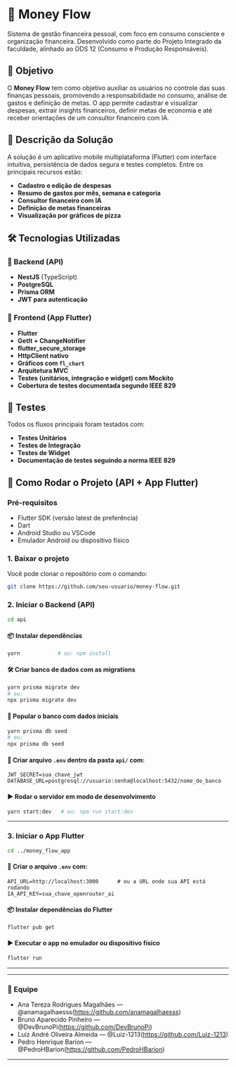 # 💸 Money Flow

Sistema de gestão financeira pessoal, com foco em consumo consciente e organização financeira. Desenvolvido como parte do Projeto Integrado da faculdade, alinhado ao ODS 12 (Consumo e Produção Responsáveis).

## 🎯 Objetivo

O **Money Flow** tem como objetivo auxiliar os usuários no controle das suas finanças pessoais, promovendo a responsabilidade no consumo, análise de gastos e definição de metas. O app permite cadastrar e visualizar despesas, extrair insights financeiros, definir metas de economia e até receber orientações de um consultor financeiro com IA.

## 🧩 Descrição da Solução

A solução é um aplicativo mobile multiplataforma (Flutter) com interface intuitiva, persistência de dados segura e testes completos. Entre os principais recursos estão:

- **Cadastro e edição de despesas**
- **Resumo de gastos por mês, semana e categoria**
- **Consultor financeiro com IA**
- **Definição de metas financeiras**
- **Visualização por gráficos de pizza**

## 🛠️ Tecnologias Utilizadas

### 🧱 Backend (API)
- **NestJS** (TypeScript)
- **PostgreSQL**
- **Prisma ORM**
- **JWT para autenticação**

### 📱 Frontend (App Flutter)
- **Flutter**
- **GetIt + ChangeNotifier**
- **flutter_secure_storage**
- **HttpClient nativo**
- **Gráficos com `fl_chart`**
- **Arquitetura MVC**
- **Testes (unitários, integração e widget) com Mockito**
- **Cobertura de testes documentada segundo IEEE 829**

## 🧪 Testes

Todos os fluxos principais foram testados com:
- **Testes Unitários**
- **Testes de Integração**
- **Testes de Widget**
- **Documentação de testes seguindo a norma IEEE 829**

## 🚀 Como Rodar o Projeto (API + App Flutter)

### Pré-requisitos

- Flutter SDK (versão latest de preferência)
- Dart
- Android Studio ou VSCode
- Emulador Android ou dispositivo físico

### 1. Baixar o projeto

Você pode clonar o repositório com o comando:

```bash
git clone https://github.com/seu-usuario/money-flow.git
```


### 2. Iniciar o Backend (API)

```bash
cd api
```

#### 📦 Instalar dependências

```bash
yarn            # ou: npm install
```

#### 🛠️ Criar banco de dados com as migrations

```bash
yarn prisma migrate dev
# ou:
npx prisma migrate dev
```

#### 🌱 Popular o banco com dados iniciais

```bash
yarn prisma db seed
# ou:
npx prisma db seed
```

#### 🔐 Criar arquivo `.env` dentro da pasta `api/` com:

```env
JWT_SECRET=sua_chave_jwt
DATABASE_URL=postgresql://usuario:senha@localhost:5432/nome_do_banco
```

#### ▶️ Rodar o servidor em modo de desenvolvimento

```bash
yarn start:dev   # ou: npm run start:dev
```

---

### 3. Iniciar o App Flutter

```bash
cd ../money_flow_app
```

#### 🔐 Criar o arquivo `.env` com:

```env
API_URL=http://localhost:3000      # ou a URL onde sua API está rodando
IA_API_KEY=sua_chave_openrouter_ai
```

#### 📦 Instalar dependências do Flutter

```bash
flutter pub get
```

#### ▶️ Executar o app no emulador ou dispositivo físico

```bash
flutter run
```

---

---

### 👥 Equipe

- Ana Tereza Rodrigues Magalhães — @anamagalhaesss(https://github.com/anamagalhaesss)
- Bruno Aparecido Pinheiro — @DevBrunoPi(https://github.com/DevBrunoPi)
- Luiz André Oliveira Almeida — @Luiz-1213(https://github.com/Luiz-1213)
- Pedro Henrique Barion — @PedroHBarion(https://github.com/PedroHBarion)

---
